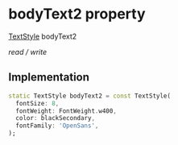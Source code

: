 


# bodyText2 property







[TextStyle](https://api.flutter.dev/flutter/painting/TextStyle-class.html) bodyText2
  
_<span class="feature">read / write</span>_






## Implementation

```dart
static TextStyle bodyText2 = const TextStyle(
  fontSize: 8,
  fontWeight: FontWeight.w400,
  color: blackSecondary,
  fontFamily: 'OpenSans',
);
```







